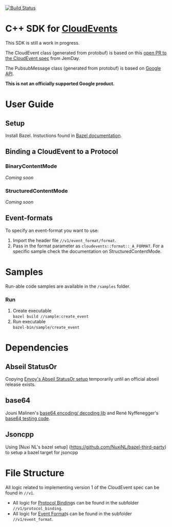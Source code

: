 [![Build Status](https://travis-ci.org/googleinterns/cloudevents-sdk-cpp.svg?branch=master)](https://travis-ci.org/googleinterns/cloudevents-sdk-cpp)

# C++ SDK for [CloudEvents](https://github.com/cloudevents/spec)

This SDK is still a work in progress.

The CloudEvent class (generated from protobuf) is based on this [open PR to the CloudEvent spec](https://github.com/JemDay/spec/tree/jd-proto) from JemDay.
<br/>

The PubsubMessage class (generated from protobuf) is based on [Google API](https://github.com/googleapis/googleapis/blob/master/google/pubsub/v1/pubsub.proto#L188).

**This is not an officially supported Google product.**

# User Guide
## Setup
Install Bazel. Instuctions found in [Bazel documentation](https://docs.bazel.build/versions/master/install-ubuntu.html).

## Binding a CloudEvent to a Protocol
### BinaryContentMode
_Coming soon_

### StructuredContentMode
_Coming soon_

## Event-formats
To specify an event-format you want to use:
1. Import the header file `//v1/event_format/format`.
2. Pass in the format parameter as `cloudevents::format::_A_FORMAT`. For a specific sample check the documentation on StructuredContentMode.

# Samples
Run-able code samples are available in the `/samples` folder.

### Run
1. Create executable <br/>
`bazel build //sample:create_event`
2. Run executable <br/>
`bazel-bin/sample/create_event`

# Dependencies

## Abseil StatusOr
Copying [Envoy's Abseil StatusOr setup](https://github.com/envoyproxy/envoy/tree/44eedc792ab64bba2358e0294b53294c6bc30526/third_party/statusor) temporarily until an official abseil release exists.

## base64
Jouni Malinen's [base64 encoding/ decoding lib](http://web.mit.edu/freebsd/head/contrib/wpa/src/utils/base64.c) and René Nyffenegger's [base64 testing code](https://github.com/ReneNyffenegger/cpp-base64).

## Jsoncpp
Using [Nuxi NL's bazel setup] (https://github.com/NuxiNL/bazel-third-party) to setup a bazel target for jsoncpp

# File Structure
All logic related to implementing version 1 of the CloudEvent spec can be found in `//v1`.
- All logic for [Protocol Binding](https://github.com/cloudevents/spec/blob/master/spec.md#protocol-binding)s can be found in the subfolder `//v1/protocol_binding`.
- All logic for [Event Format](https://github.com/cloudevents/spec/blob/master/spec.md#event-format)s can be found in the subfolder `//v1/event_format`.

